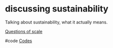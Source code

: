 # discussing sustainability
Talking about sustainability, what it actually means.

[Questions of scale](output/themes/Questions%20of%20scale.md)

#code [Codes](output/codes/Codes.md)